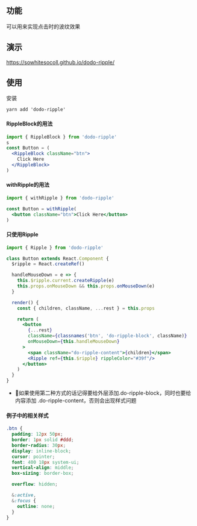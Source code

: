 ## 功能
可以用来实现点击时的波纹效果

## 演示
https://sowhitesocoll.github.io/dodo-ripple/

## 使用
安装
```
yarn add 'dodo-ripple'
```
#### RippleBlock的用法
``` jsx
import { RippleBlock } from 'dodo-ripple'
s
const Button = (
  <RippleBlock className="btn">
    Click Here
  </RippleBlock>
)
```

#### withRipple的用法
``` jsx
import { withRipple } from 'dodo-ripple'

const Button = withRipple(
  <button className="btn">Click Here</button>
)
```

#### 只使用Ripple

``` jsx
import { Ripple } from 'dodo-ripple'

class Button extends React.Component {
  $ripple = React.createRef()

  handleMouseDown = e => {
    this.$ripple.current.createRipple(e)
    this.props.onMouseDown && this.props.onMouseDown(e)
  }

  render() {
    const { children, className, ...rest } = this.props

    return (
      <button 
        {...rest}
        className={classnames('btn', 'do-ripple-block', className)} 
        onMouseDown={this.handleMouseDown} 
      >
        <span className="do-ripple-content">{children}</span>
        <Ripple ref={this.$ripple} rippleColor="#39f"/>
      </button>
    )
  }
}
```
* 如果使用第二种方式的话记得要给外层添加.do-ripple-block，同时也要给内容添加 .do-ripple-content，否则会出现样式问题

#### 例子中的相关样式
``` scss
.btn {
  padding: 12px 50px;
  border: 1px solid #ddd;
  border-radius: 30px;
  display: inline-block;
  cursor: pointer;
  font: 400 18px system-ui;
  vertical-align: middle;
  box-sizing: border-box;

  overflow: hidden;

  &:active,
  &:focus {
    outline: none;
  }
}
```
